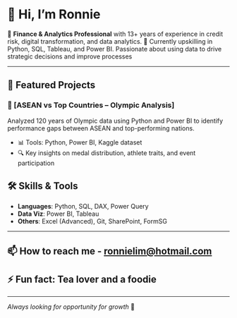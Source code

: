 # 👋 Hi, I’m Ronnie
👀 **Finance & Analytics Professional** with 13+ years of experience in credit risk, digital transformation, and data analytics.
🌱 Currently upskilling in Python, SQL, Tableau, and Power BI. Passionate about using data to drive strategic decisions and improve processes
  
---

## 🚀 Featured Projects
  
### 🏅 [ASEAN vs Top Countries – Olympic Analysis]
Analyzed 120 years of Olympic data using Python and Power BI to identify performance gaps between ASEAN and top-performing nations.

- 📊 Tools: Python, Power BI, Kaggle dataset
- 🔍 Key insights on medal distribution, athlete traits, and event participation
  
## 🛠️ Skills & Tools

- **Languages**: Python, SQL, DAX, Power Query
- **Data Viz**: Power BI, Tableau
- **Others**: Excel (Advanced), Git, SharePoint, FormSG
  
---

## 📫 How to reach me - ronnielim@hotmail.com
## ⚡ Fun fact: Tea lover and a foodie 

---

_Always looking for opportunity for growth_ 🚀

<!---
Wzlim83/Wzlim83 is a ✨ special ✨ repository because its `README.md` (this file) appears on your GitHub profile.
You can click the Preview link to take a look at your changes.
--->
